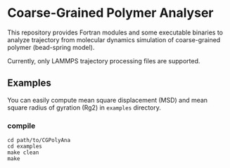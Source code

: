 # Coarse-Grained Polymer Analyser
This repository provides Fortran modules and some executable binaries to analyze trajectory from molecular dynamics simulation of coarse-grained polymer (bead-spring model).

Currently, only LAMMPS trajectory processing files are supported.

## Examples
You can easily compute mean square displacement (MSD) and mean square radius of gyration (Rg2) in `examples` directory.
### compile 
```
cd path/to/CGPolyAna
cd examples
make clean
make
```
